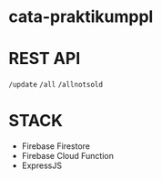 # cata-praktikumppl

# REST API 

`/update`
`/all`
`/allnotsold`



# STACK 
 * Firebase Firestore
 * Firebase Cloud Function
 * ExpressJS
